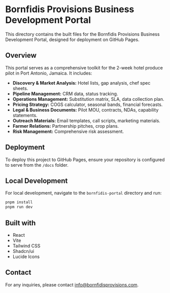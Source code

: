 # Bornfidis Provisions Business Development Portal

This directory contains the built files for the Bornfidis Provisions Business Development Portal, designed for deployment on GitHub Pages.

## Overview

This portal serves as a comprehensive toolkit for the 2-week hotel produce pilot in Port Antonio, Jamaica. It includes:

-   **Discovery & Market Analysis:** Hotel lists, gap analysis, chef spec sheets.
-   **Pipeline Management:** CRM data, status tracking.
-   **Operations Management:** Substitution matrix, SLA, data collection plan.
-   **Pricing Strategy:** COGS calculator, seasonal bands, financial forecasts.
-   **Legal & Business Documents:** Pilot MOU, contracts, NDAs, capability statements.
-   **Outreach Materials:** Email templates, call scripts, marketing materials.
-   **Farmer Relations:** Partnership pitches, crop plans.
-   **Risk Management:** Comprehensive risk assessment.

## Deployment

To deploy this project to GitHub Pages, ensure your repository is configured to serve from the `/docs` folder.

## Local Development

For local development, navigate to the `bornfidis-portal` directory and run:

```bash
pnpm install
pnpm run dev
```

## Built with

-   React
-   Vite
-   Tailwind CSS
-   Shadcn/ui
-   Lucide Icons

## Contact

For any inquiries, please contact info@bornfidisprovisions.com.

